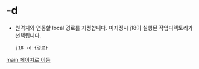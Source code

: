 
# -d

- 원격지와 연동할 local 경로를 지정합니다. 미지정시 j18이 실행된 작업디렉토리가 선택됩니다.
    ```
    j18 -d:{경로}
    ```

[main 페이지로 이동](main.md)